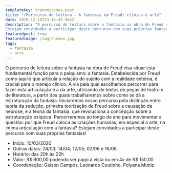 ```yaml
---
templateKey: transmissoes-post
title: "(Per)curso de leitura – A fantasia em Freud: clínica e arte"
date: 2019-12-18T23:16:47.964Z
description: "O percurso de leitura sobre a fantasia na obra de Freud visa situar esta fundamental função para o psiquismo: a fantasia. Estabelecida por Freud como aquilo que articula a relação do sujeito com a realidade externa, é crucial para o manejo clínico. A via pela qual escolhemos percorrer para fazer esta articulação é a da arte, utilizando de textos de peças de teatro e de literatura, a partir dos quais trabalharemos sobre como se dá a estruturação da fantasia. Iniciaremos nosso percurso pela distinção entre teoria da sedução, primeira teorização de Freud sobre a causação da neurose, e a teoria da fantasia, que revoluciona a concepção sobre a estruturação psíquica. Percorreremos ao longo do ano para movimentar a questão: por que Freud coloca as criações humanas, em especial a arte, na íntima articulação com a fantasia?
Estejam convidados a participar deste percurso com suas próprias fantasias!"
featuredpost: true
featuredimage: /img/chemex.jpg
tags:
  - fantasia
  - arte
---
```


O percurso de leitura sobre a fantasia na obra de Freud visa situar esta fundamental função para o psiquismo: a fantasia. Estabelecida por Freud como aquilo que articula a relação do sujeito com a realidade externa, é crucial para o manejo clínico. A via pela qual escolhemos percorrer para fazer esta articulação é a da arte, utilizando de textos de peças de teatro e de literatura, a partir dos quais trabalharemos sobre como se dá a estruturação da fantasia. Iniciaremos nosso percurso pela distinção entre teoria da sedução, primeira teorização de Freud sobre a causação da neurose, e a teoria da fantasia, que revoluciona a concepção sobre a estruturação psíquica. Percorreremos ao longo do ano para movimentar a questão: por que Freud coloca as criações humanas, em especial a arte, na íntima articulação com a fantasia?
Estejam convidados a participar deste percurso com suas próprias fantasias!

- Início: 10/03/2020
- Outras datas: 24/03; 14/04; 12/05; 02/06 e 16/06.
- Horário: das 20h às 22h
- Valor: R$ 600,00 podendo ser pago à vista ou em 4x de R$ 150,00
- Coordenação: Geison Campos, Leonardo Coutinho, Polyana Muniz
